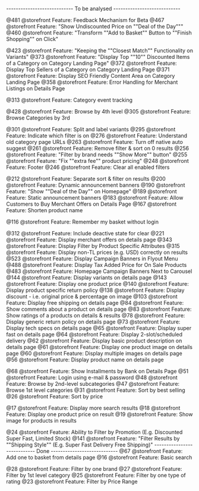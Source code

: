 ---------------------------- To be analysed ----------------------------

@481 @storefront Feature: Feedback Mechanism for Beta 
@467 @storefront Feature: "Show Undiscounted Price on ""Deal of the Day""" 
@460 @storefront Feature: "Transform ""Add to Basket"" Button to ""Finish Shopping"" on Click" 
 
@423 @storefront Feature: "Keeping the ""Closest Match"" Functionality on Variants" 
@373 @storefront Feature: "Display Top ""10"" Discounted Items of a Category on Category Landing Page" 
@372 @storefront Feature: Display Top Sellers of a Category on Category Landing Page 
@371 @storefront Feature: Display SEO Friendly Content Area on Category Landing Page 
@358 @storefront Feature: Error Handling for Merchant Listings on Details Page 

@313 @storefront Feature: Category event tracking 

@428 @storefront Feature: Browse by 4th level
@305 @storefront Feature: Browse Categories by 3rd 

@301 @storefront Feature: Split and label variants 
@295 @storefront Feature: Indicate which filter is on 
@276 @storefront Feature: Understand old category page URLs 
@263 @storefront Feature: Turn off native auto suggest 
@261 @storefront Feature: Remove filter & sort on 0 results 
@256 @storefront Feature: "Filter by brand needs ""Show More"" button" 
@255 @storefront Feature: "Fix ""extra fee"" product pricing" 
@248 @storefront Feature: Footer 
@246 @storefront Feature: Clear all enabled filters 

@212 @storefront Feature: Separate sort & filter on results 
@200 @storefront Feature: Dynamic announcement banners 
@190 @storefront Feature: "Show ""Deal of the Day"" on Homepage" 
@189 @storefront Feature: Static announcement banners 
@183 @storefront Feature: Allow Customers to Buy Merchant Offers on Details Page 
@167 @storefront Feature: Shorten product name 

@116 @storefront Feature: Remember my basket without login 

@312 @storefront Feature: Include deactive state for clear 
@221 @storefront Feature: Display merchant offers on details page 
@343 @storefront Feature: Display Filter by Product Specific Attributes 
@315 @storefront Feature: Display non-TL prices (e.g. USD) correctly on results 
@523 @storefront Feature: Display Campaign Banners in Flyout Menu
@488 @storefront Feature: Display Tax Added Price for On Sale Products 
@483 @storefront Feature: Homepage Campaign Banners Next to Carousel 
@144 @storefront Feature: Display variants on details page 
@143 @storefront Feature: Display one product price 
@140 @storefront Feature: Display product specific return policy 
@138 @storefront Feature: Display discount - i.e. original price & percentage on image 
@103 @storefront Feature: Display free shipping on details page 
@84 @storefront Feature: Show comments about a product on details page 
@83 @storefront Feature: Show ratings of a products on details & results 
@78 @storefront Feature: Display generic return policy on details page 
@73 @storefront Feature: Display tech specs on details page 
@65 @storefront Feature: Display super fast on details page
@64 @storefront Feature: Display 2-slot/scheduled delivery 
@62 @storefront Feature: Display basic product description on details page 
@61 @storefront Feature: Display one product image on details page 
@60 @storefront Feature: Display multiple images on details page 
@56 @storefront Feature: Display product name on details page 

@68 @storefront Feature: Show Installments by Bank on Details Page 
@51 @storefront Feature: Login using e-mail & password 
@48 @storefront Feature: Browse by 2nd-level subcategories 
@47 @storefront Feature: Browse 1st level categories 
@31 @storefront Feature: Sort by best selling 
@26 @storefront Feature: Sort by price

@17 @storefront Feature: Display more search results
@18 @storefront Feature: Display one product price on result
@19 @storefront Feature: Show image for products in results


@24 @storefront Feature: Ability to Filter by Promotion (E.g. Discounted  Super Fast, Limited Stock)
@141 @storefront Feature: "Filter Results by ""Shipping Style"" (E.g. Super Fast Delivery  Free Shipping)"
---------------------------- Done ----------------------------
@67 @storefront Feature: Add one to basket from details page
@16 @storefront Feature: Basic search

@28 @storefront Feature: Filter by one brand
@27 @storefront Feature: Filter by 1st level category
@25 @storefront Feature: Filter by one type of rating
@23 @storefront Feature: Filter by Price Range